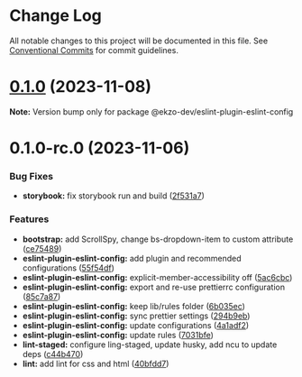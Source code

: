 # Change Log

All notable changes to this project will be documented in this file.
See [Conventional Commits](https://conventionalcommits.org) for commit guidelines.

# [0.1.0](https://github.com/ekzo-dev/aurelia-components/compare/@ekzo-dev/eslint-plugin-eslint-config@0.1.0-rc.0...@ekzo-dev/eslint-plugin-eslint-config@0.1.0) (2023-11-08)

**Note:** Version bump only for package @ekzo-dev/eslint-plugin-eslint-config





# 0.1.0-rc.0 (2023-11-06)


### Bug Fixes

* **storybook:** fix storybook run and build ([2f531a7](https://github.com/ekzo-dev/aurelia-components/commit/2f531a76f917adcdf45f20b5c7a5d97f92e8af00))


### Features

* **bootstrap:** add ScrollSpy, change bs-dropdown-item to custom attribute ([ce75489](https://github.com/ekzo-dev/aurelia-components/commit/ce754890d228ffe077f3b81d42181dc8821f1811))
* **eslint-plugin-eslint-config:** add plugin and recommended configurations ([55f54df](https://github.com/ekzo-dev/aurelia-components/commit/55f54dfe41c53777b9acfbb44ed18686d0beefeb))
* **eslint-plugin-eslint-config:** explicit-member-accessibility off ([5ac6cbc](https://github.com/ekzo-dev/aurelia-components/commit/5ac6cbc5c182fdfca809dc16bac285f9040e61c7))
* **eslint-plugin-eslint-config:** export and re-use prettierrc configuration ([85c7a87](https://github.com/ekzo-dev/aurelia-components/commit/85c7a87c7ae02a0d91ae63d44dc7ffc5bc3180b5))
* **eslint-plugin-eslint-config:** keep lib/rules folder ([6b035ec](https://github.com/ekzo-dev/aurelia-components/commit/6b035ec232e8d679b7ac4ae23f30beaedab63726))
* **eslint-plugin-eslint-config:** sync prettier settings ([294b9eb](https://github.com/ekzo-dev/aurelia-components/commit/294b9ebf28db3e46339562275bcc6e4186d8f85e))
* **eslint-plugin-eslint-config:** update configurations ([4a1adf2](https://github.com/ekzo-dev/aurelia-components/commit/4a1adf2e371c9d616bee2af103a1eb04933fab4f))
* **eslint-plugin-eslint-config:** update rules ([7031bfe](https://github.com/ekzo-dev/aurelia-components/commit/7031bfe1b1c5cab9ab283689b644b7758957e1ff))
* **lint-staged:** configure ling-staged, update husky, add ncu to update deps ([c44b470](https://github.com/ekzo-dev/aurelia-components/commit/c44b4700bedc5ba2f4214311400b16b9bd679a45))
* **lint:** add lint for css and html ([40bfdd7](https://github.com/ekzo-dev/aurelia-components/commit/40bfdd7122637e7e32659f1a9db233afb4bf3622))
